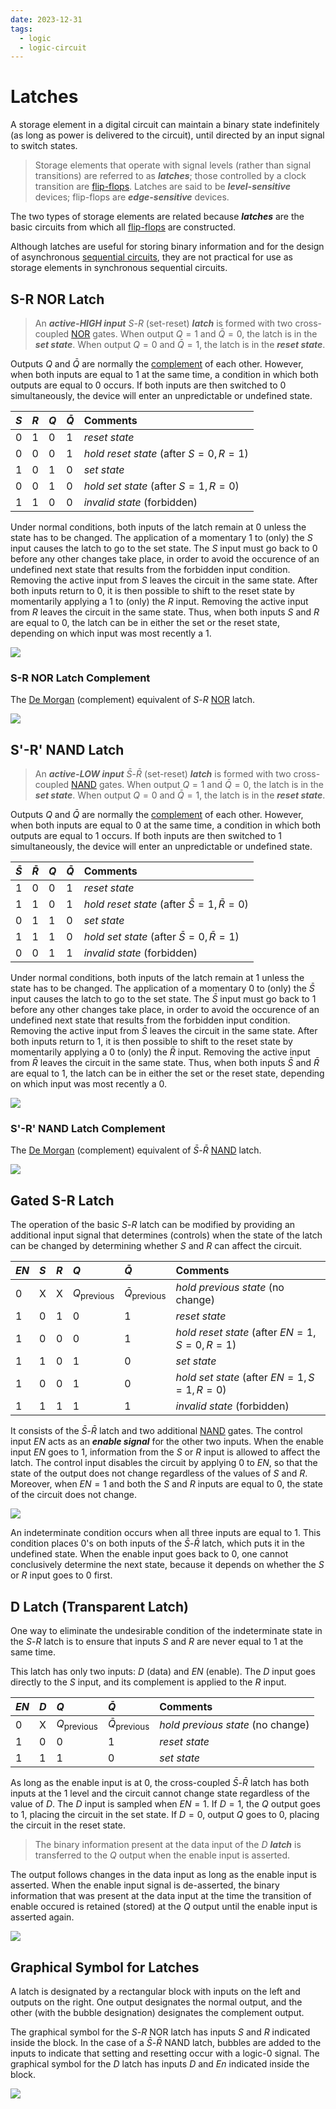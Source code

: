 ```yaml
---
date: 2023-12-31
tags:
  - logic
  - logic-circuit
---
```


# Latches

A storage element in a digital circuit can maintain a binary state indefinitely (as long as power is delivered to the circuit), until directed by an input signal to switch states.

> Storage elements that operate with signal levels (rather than signal transitions) are referred to as ***latches***; those controlled by a clock transition are [flip-flops](16847013.md). Latches are said to be ***level-sensitive*** devices; flip-flops are ***edge-sensitive*** devices.

The two types of storage elements are related because ***latches*** are the basic circuits from which all [flip-flops](16847013.md) are constructed.

Although latches are useful for storing binary information and for the design of asynchronous [sequential circuits](8a2342ad.md), they are not practical for use as storage elements in synchronous sequential circuits.

## S-R NOR Latch

> An ***active-HIGH input*** $S$-$R$ (set-reset) ***latch*** is formed with two cross-coupled [NOR](afcc79cf.md) gates. When output $Q = 1$ and $\bar{Q} = 0$, the latch is in the ***set state***. When output $Q = 0$ and $\bar{Q} = 1$, the latch is in the ***reset state***.

Outputs $Q$ and $\bar{Q}$ are normally the [complement](3d005f51.md) of each other. However, when both inputs are equal to $1$ at the same time, a condition in which both outputs are equal to $0$ occurs. If both inputs are then switched to $0$ simultaneously, the device will enter an unpredictable or undefined state.

| $S$ | $R$ | $Q$ | $\bar{Q}$ | $\textrm{Comments}$ |
| :- | :- | :- | :- | :- |
| $0$ | $1$ | $0$ | $1$ | $\textit{reset state}$ |
| $0$ | $0$ | $0$ | $1$ | $\textit{hold reset state }(\textrm{after }S = 0,\,R = 1)$ |
| $1$ | $0$ | $1$ | $0$ | $\textit{set state}$ |
| $0$ | $0$ | $1$ | $0$ | $\textit{hold set state }(\textrm{after }S = 1,\,R = 0)$ |
| $1$ | $1$ | $0$ | $0$ | $\textit{invalid state }(\textrm{forbidden})$ |

Under normal conditions, both inputs of the latch remain at $0$ unless the state has to be changed. The application of a momentary $1$ to (only) the $S$ input causes the latch to go to the set state. The $S$ input must go back to $0$ before any other changes take place, in order to avoid the occurence of an undefined next state that results from the forbidden input condition. Removing the active input from $S$ leaves the circuit in the same state. After both inputs return to $0$, it is then possible to shift to the reset state by momentarily applying a $1$ to (only) the $R$ input. Removing the active input from $R$ leaves the circuit in the same state. Thus, when both inputs $S$ and $R$ are equal to $0$, the latch can be in either the set or the reset state, depending on which input was most recently a $1$.

![](./media/sr-nor-latch.svg)

### S-R NOR Latch Complement

The [De Morgan](3d005f51.md) (complement) equivalent of $S$-$R$ [NOR](afcc79cf.md) latch.

![](./media/sr-nor-latch-complement.svg)

## S'-R' NAND Latch

> An ***active-LOW input*** $\bar{S}$-$\bar{R}$ (set-reset) ***latch*** is formed with two cross-coupled [NAND](afcc79cf.md) gates. When output $Q = 1$ and $\bar{Q} = 0$, the latch is in the ***set state***. When output $Q = 0$ and $\bar{Q} = 1$, the latch is in the ***reset state***.

Outputs $Q$ and $\bar{Q}$ are normally the [complement](3d005f51.md) of each other. However, when both inputs are equal to $0$ at the same time, a condition in which both outputs are equal to $1$ occurs. If both inputs are then switched to $1$ simultaneously, the device will enter an unpredictable or undefined state.

| $\bar{S}$ | $\bar{R}$ | $Q$ | $\bar{Q}$ | $\textrm{Comments}$ |
| :- | :- | :- | :- | :- |
| $1$ | $0$ | $0$ | $1$ | $\textit{reset state}$ |
| $1$ | $1$ | $0$ | $1$ | $\textit{hold reset state }(\textrm{after }\bar{S} = 1,\,\bar{R} = 0)$ |
| $0$ | $1$ | $1$ | $0$ | $\textit{set state}$ |
| $1$ | $1$ | $1$ | $0$ | $\textit{hold set state }(\textrm{after }\bar{S} = 0,\,\bar{R} = 1)$ |
| $0$ | $0$ | $1$ | $1$ | $\textit{invalid state }(\textrm{forbidden})$ |

Under normal conditions, both inputs of the latch remain at $1$ unless the state has to be changed. The application of a momentary $0$ to (only) the $\bar{S}$ input causes the latch to go to the set state. The $\bar{S}$ input must go back to $1$ before any other changes take place, in order to avoid the occurence of an undefined next state that results from the forbidden input condition. Removing the active input from $\bar{S}$ leaves the circuit in the same state. After both inputs return to $1$, it is then possible to shift to the reset state by momentarily applying a $0$ to (only) the $\bar{R}$ input. Removing the active input from $\bar{R}$ leaves the circuit in the same state. Thus, when both inputs $\bar{S}$ and $\bar{R}$ are equal to $1$, the latch can be in either the set or the reset state, depending on which input was most recently a $0$.

![](./media/sr-nand-latch.svg)

### S'-R' NAND Latch Complement

The [De Morgan](3d005f51.md) (complement) equivalent of $\bar{S}$-$\bar{R}$ [NAND](afcc79cf.md) latch.

![](./media/sr-nand-latch-complement.svg)

## Gated S-R Latch

The operation of the basic $S$-$R$ latch can be modified by providing an additional input signal that determines (controls) when the state of the latch can be changed by determining whether $S$ and $R$ can affect the circuit.

| $EN$ | $S$ | $R$ | $Q$ | $\bar{Q}$ | $\textrm{Comments}$ |
| :- | :- | :- | :- | :- | :- |
| $0$ | $\textrm{X}$ | $\textrm{X}$ | $Q_\textrm{previous}$ | $\bar{Q}_\textrm{previous}$ | $\textit{hold previous state }(\textrm{no change})$ |
| $1$ | $0$ | $1$ | $0$ | $1$ | $\textit{reset state}$ |
| $1$ | $0$ | $0$ | $0$ | $1$ | $\textit{hold reset state }(\textrm{after }EN = 1,\,S = 0,\,R = 1)$ |
| $1$ | $1$ | $0$ | $1$ | $0$ | $\textit{set state}$ |
| $1$ | $0$ | $0$ | $1$ | $0$ | $\textit{hold set state }(\textrm{after }EN = 1,\,S = 1,\,R = 0)$ |
| $1$ | $1$ | $1$ | $1$ | $1$ | $\textit{invalid state }(\textrm{forbidden})$ |

It consists of the $\bar{S}$-$\bar{R}$ latch and two additional [NAND](afcc79cf.md) gates. The control input $EN$ acts as an ***enable signal*** for the other two inputs. When the enable input $EN$ goes to $1$, information from the $S$ or $R$ input is allowed to affect the latch. The control input disables the circuit by applying $0$ to $EN$, so that the state of the output does not change regardless of the values of $S$ and $R$. Moreover, when $EN = 1$ and both the $S$ and $R$ inputs are equal to $0$, the state of the circuit does not change.

![](./media/gated-sr-latch.svg)

An indeterminate condition occurs when all three inputs are equal to $1$. This condition places $0$'s on both inputs of the $\bar{S}$-$\bar{R}$ latch, which puts it in the undefined state. When the enable input goes back to $0$, one cannot conclusively determine the next state, because it depends on whether the $S$ or $R$ input goes to $0$ first.

## D Latch (Transparent Latch)

One way to eliminate the undesirable condition of the indeterminate state in the $S$-$R$ latch is to ensure that inputs $S$ and $R$ are never equal to $1$ at the same time.

This latch has only two inputs: $D$ (data) and $EN$ (enable). The $D$ input goes directly to the $S$ input, and its complement is applied to the $R$ input.

| $EN$ | $D$ | $Q$ | $\bar{Q}$ | $\textrm{Comments}$ |
| :- | :- | :- | :- | :- |
| $0$ | $\textrm{X}$ | $Q_\textrm{previous}$ | $\bar{Q}_\textrm{previous}$ | $\textit{hold previous state }(\textrm{no change})$ |
| $1$ | $0$ | $0$ | $1$ | $\textit{reset state}$ |
| $1$ | $1$ | $1$ | $0$ | $\textit{set state}$ |

As long as the enable input is at $0$, the cross-coupled $\bar{S}$-$\bar{R}$ latch has both inputs at the $1$ level and the circuit cannot change state regardless of the value of $D$. The $D$ input is sampled when $EN = 1$. If $D = 1$, the $Q$ output goes to $1$, placing the circuit in the set state. If $D = 0$, output $Q$ goes to $0$, placing the circuit in the reset state.

> The binary information present at the data input of the $D$ ***latch*** is transferred to the $Q$ output when the enable input is asserted.

The output follows changes in the data input as long as the enable input is asserted. When the enable input signal is de-asserted, the binary information that was present at the data input at the time the transition of enable occured is retained (stored) at the $Q$ output until the enable input is asserted again.

![](./media/d-latch.svg)

## Graphical Symbol for Latches

A latch is designated by a rectangular block with inputs on the left and outputs on the right. One output designates the normal output, and the other (with the bubble designation) designates the complement output.

The graphical symbol for the $S$-$R$ NOR latch has inputs $S$ and $R$ indicated inside the block. In the case of a $\bar{S}$-$\bar{R}$ NAND latch, bubbles are added to the inputs to indicate that setting and resetting occur with a logic-$0$ signal. The graphical symbol for the $D$ latch has inputs $D$ and $En$ indicated inside the block.

![](./media/latch-graphical-symbols.svg)
